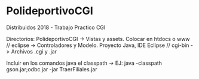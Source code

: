 # PolideportivoCGI
Distribuidos 2018 - Trabajo Practico CGI

Directorios:
  PolideportivoCGI -> Vistas y assets. Colocar en htdocs o www //
  eclipse -> Controladores y Modelo. Proyecto Java, IDE Eclipse //
  cgi-bin -> Archivos .cgi y .jar
  
Incluir en los comandos java el classpath -> EJ: java -classpath gson.jar;odbc.jar -jar TraerFiliales.jar
